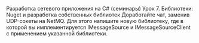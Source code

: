 Разработка сетевого приложения на C# (семинары)
Урок 7. Библиотеки: Nuget и разработка собственных библиотек
Доработайте чат, заменив UDP-сокеты на NetMQ. Для этого напишите новую библиотеку, где в которой вы имплементируется IMessageSource и IMessageSourceClient с применением указанной библиотеки.
